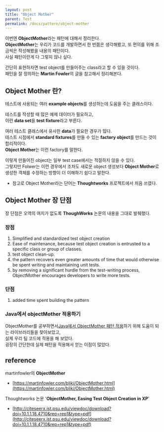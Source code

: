 ```yaml
---
layout: post
title: "Object Mother"
parent: Test
permalink: /docs/pattern/object-mother
---
```


이번엔 **ObjectMother**라는 패턴에 대해서 정리한다.  
**ObjectMother**는 우리가 코드를 개발하면서 한 번쯤은 생각해봤고, 또 편의를 위해 조금씩은 작성해봤을 내용의 패턴이다.  
사실 패턴이란게 다 그렇지 않나 싶다.

간단히 표현하자면 test object를 만들어주는 class라고 할 수 있을 것이다.  
패턴을 잘 정의하는 **Martin Fowler**의 글을 참고해서 정리해본다.

## Object Mother 란?

테스트에 사용되는 여러 **example objects**를 생성하는데 도움을 주는 클래스이다.  

테스트를 작성할 때 많은 예제 데이터가 필요하고,  
이런 **data set**을 **test fixture**라고 부른다.

여러 테스트 클래스에서 유사한 **data**가 필요한 경우가 많다.  
테스트 시점에서 **standard fixtures**를 만들 수 있는 **factory object**를 만드는 것이 합리적이다.  
**Object Mother**는 이런 factory를 말한다.

이렇게 만들어진 object는 일부 test case에서는 적절하지 않을 수 있다.  
그렇지만 Folwer는 이런 경우에서 조차도 새로운 object 생성보다 **Object Mother**로 생성한 객체를 수정하는 방향이 더 이해하기 쉽다고 말한다.  

- 참고로 Object Mother라는 단어는 **Thoughtworks** 프로젝트에서 처음 쓰였다.


## Object Mother 장 단점

장 단점은 오역의 여지가 없도록 **ThoughWorks** 논문의 내용을 그대로 발췌했다.

### 장점

1. Simplified and standardized test object creation
2. Ease of maintenance, because test object creation is entrusted to a specific class or group of classes.
3. test object clean-up.
4. the pattern recovers even greater amounts of time that would otherwise be spent writing and maintaining unit tests.
5. by removing a significant hurdle from the test-writing process, ObjectMother encourages developers to write more tests.

### 단점

1. added time spent building the pattern


### Java에서 objectMother 적용하기

ObjectMother를 공부하면서[Java에서 ObjectMother 패턴 적용](/docs/java/library/easyrandom)하기 위해 도움이 되는 라이브러리들을 찾아보았고,  
실제 우리 팀 코드에 적용을 해 보았다.  
굉장히 간단한데 실제 패턴을 적용해서 얻는 이점이 많았다.

## reference

martinfowler의 **ObjectMother**
- [https://martinfowler.com/bliki/ObjectMother.html](https://martinfowler.com/bliki/ObjectMother.html)  

Thoughtworks 논문 '**ObjectMother, Easing Test Object Creation in XP**'
- [http://citeseerx.ist.psu.edu/viewdoc/download?doi=10.1.1.18.4710&rep=rep1&type=pdf](http://citeseerx.ist.psu.edu/viewdoc/download?doi=10.1.1.18.4710&rep=rep1&type=pdf)
